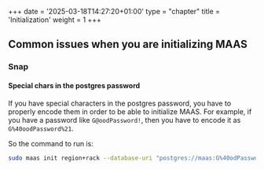 +++
date = '2025-03-18T14:27:20+01:00'
type = "chapter"
title = 'Initialization'
weight = 1
+++

## Common issues when you are initializing MAAS

### Snap
#### Special chars in the postgres password

If you have special characters in the postgres password, you have to properly encode them in order to be able to initialize MAAS. For example, if you have a password like `G@oodPassword!`, then you have to encode it as `G%40oodPassword%21`.

So the command to run is:

```bash
sudo maas init region+rack --database-uri "postgres://maas:G%40odPassword%21@localhost/maasdb"
```

